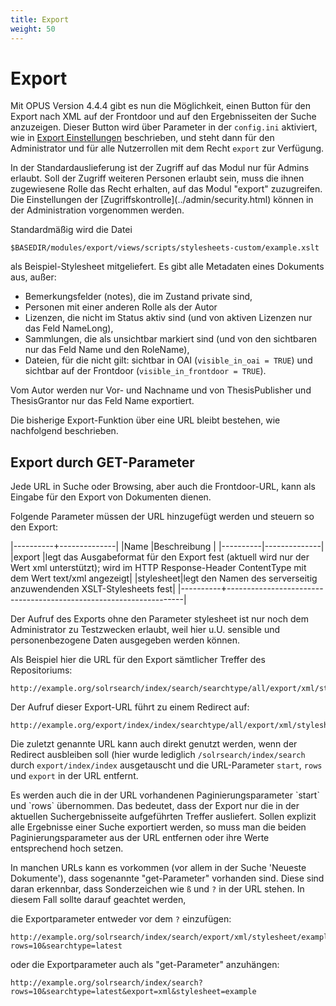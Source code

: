 ```yaml
---
title: Export
weight: 50
---
```


# Export

Mit OPUS Version 4.4.4 gibt es nun die Möglichkeit, einen Button für den Export nach XML auf der Frontdoor und auf den
Ergebnisseiten der Suche anzuzeigen. Dieser Button wird über Parameter in der `config.ini` aktiviert, wie in
[Export Einstellungen](../config/export.html) beschrieben, und steht dann für den Administrator und für alle
Nutzerrollen mit dem Recht `export` zur Verfügung.

<p class="note" markdown="1">
In der Standardauslieferung ist der Zugriff auf das Modul nur für Admins erlaubt. Soll der Zugriff weiteren Personen
erlaubt sein, muss die ihnen zugewiesene Rolle das Recht erhalten, auf das Modul "export" zuzugreifen. Die
Einstellungen der [Zugriffskontrolle](../admin/security.html) können in der Administration vorgenommen werden.
</p>

Standardmäßig wird die Datei

    $BASEDIR/modules/export/views/scripts/stylesheets-custom/example.xslt

als Beispiel-Stylesheet mitgeliefert. Es gibt alle Metadaten eines Dokuments aus, außer:

* Bemerkungsfelder (notes), die im Zustand private sind,
* Personen mit einer anderen Rolle als der Autor
* Lizenzen, die nicht im Status aktiv sind (und von aktiven Lizenzen nur das Feld NameLong),
* Sammlungen, die als unsichtbar markiert sind (und von den sichtbaren nur das Feld Name und den RoleName),
* Dateien, für die nicht gilt: sichtbar in OAI (`visible_in_oai = TRUE`) und
  sichtbar auf der Frontdoor (`visible_in_frontdoor = TRUE`).

Vom Autor werden nur Vor- und Nachname und von ThesisPublisher und ThesisGrantor nur das Feld Name exportiert.

Die bisherige Export-Funktion über eine URL bleibt bestehen, wie nachfolgend beschrieben.

## Export durch GET-Parameter

Jede URL in Suche oder Browsing, aber auch die Frontdoor-URL, kann als Eingabe für den Export von Dokumenten dienen.

Folgende Parameter müssen der URL hinzugefügt werden und steuern so den Export:

|----------+--------------|
|Name      |Beschreibung  |
|----------|--------------|
|export    |legt das Ausgabeformat für den Export fest (aktuell wird nur der Wert xml unterstützt); wird im HTTP Response-Header ContentType mit dem Wert text/xml angezeigt|
|stylesheet|legt den Namen des serverseitig anzuwendenden XSLT-Stylesheets fest|
|----------+-------------------------------------------------------------------|

<p class="note">
Der Aufruf des Exports ohne den Parameter stylesheet ist nur noch dem Administrator zu Testzwecken erlaubt,
weil hier u.U. sensible und personenbezogene Daten ausgegeben werden können.
</p>

Als Beispiel hier die URL für den Export sämtlicher Treffer des Repositoriums:

    http://example.org/solrsearch/index/search/searchtype/all/export/xml/stylesheet/example

Der Aufruf dieser Export-URL führt zu einem Redirect auf:

    http://example.org/export/index/index/searchtype/all/export/xml/stylesheet/example

Die zuletzt genannte URL kann auch direkt genutzt werden, wenn der Redirect ausbleiben soll
(hier wurde lediglich `/solrsearch/index/search` durch `export/index/index` ausgetauscht und die URL-Parameter `start`,
`rows` und `export` in der URL entfernt.

<p class="note" markdown="1">
Es werden auch die in der URL vorhandenen Paginierungsparameter `start` und `rows` übernommen. Das bedeutet, dass der
Export nur die in der aktuellen Suchergebnisseite aufgeführten Treffer ausliefert. Sollen explizit alle Ergebnisse
einer Suche exportiert werden, so muss man die beiden Paginierungsparameter aus der URL entfernen oder ihre Werte
entsprechend hoch setzen.
</p>

In manchen URLs kann es vorkommen (vor allem in der Suche 'Neueste Dokumente'), dass sogenannte "get-Parameter"
vorhanden sind. Diese sind daran erkennbar, dass Sonderzeichen wie `ß` und `?` in der URL stehen. In diesem Fall
sollte darauf geachtet werden,

die Exportparameter entweder vor dem `?` einzufügen:

    http://example.org/solrsearch/index/search/export/xml/stylesheet/example?rows=10&searchtype=latest

oder die Exportparameter auch als "get-Parameter" anzuhängen:

    http://example.org/solrsearch/index/search?rows=10&searchtype=latest&export=xml&stylesheet=example
